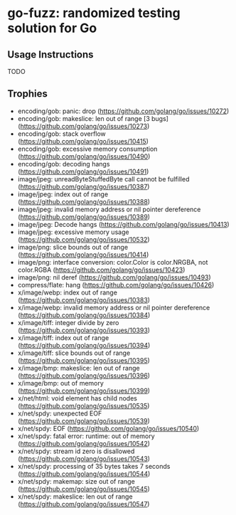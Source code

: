 # go-fuzz: randomized testing solution for Go

## Usage Instructions

TODO

## Trophies

- encoding/gob: panic: drop (https://github.com/golang/go/issues/10272)
- encoding/gob: makeslice: len out of range [3 bugs] (https://github.com/golang/go/issues/10273)
- encoding/gob: stack overflow (https://github.com/golang/go/issues/10415)
- encoding/gob: excessive memory consumption (https://github.com/golang/go/issues/10490)
- encoding/gob: decoding hangs (https://github.com/golang/go/issues/10491)
- image/jpeg: unreadByteStuffedByte call cannot be fulfilled (https://github.com/golang/go/issues/10387)
- image/jpeg: index out of range (https://github.com/golang/go/issues/10388)
- image/jpeg: invalid memory address or nil pointer dereference (https://github.com/golang/go/issues/10389)
- image/jpeg: Decode hangs (https://github.com/golang/go/issues/10413)
- image/jpeg: excessive memory usage (https://github.com/golang/go/issues/10532)
- image/png: slice bounds out of range (https://github.com/golang/go/issues/10414)
- image/png: interface conversion: color.Color is color.NRGBA, not color.RGBA (https://github.com/golang/go/issues/10423)
- image/png: nil deref (https://github.com/golang/go/issues/10493)
- compress/flate: hang (https://github.com/golang/go/issues/10426)
- x/image/webp: index out of range (https://github.com/golang/go/issues/10383)
- x/image/webp: invalid memory address or nil pointer dereference (https://github.com/golang/go/issues/10384)
- x/image/tiff: integer divide by zero (https://github.com/golang/go/issues/10393)
- x/image/tiff: index out of range (https://github.com/golang/go/issues/10394)
- x/image/tiff: slice bounds out of range (https://github.com/golang/go/issues/10395)
- x/image/bmp: makeslice: len out of range (https://github.com/golang/go/issues/10396)
- x/image/bmp: out of memory (https://github.com/golang/go/issues/10399)
- x/net/html: void element <link> has child nodes (https://github.com/golang/go/issues/10535)
- x/net/spdy: unexpected EOF (https://github.com/golang/go/issues/10539)
- x/net/spdy: EOF (https://github.com/golang/go/issues/10540)
- x/net/spdy: fatal error: runtime: out of memory (https://github.com/golang/go/issues/10542)
- x/net/spdy: stream id zero is disallowed (https://github.com/golang/go/issues/10543)
- x/net/spdy: processing of 35 bytes takes 7 seconds (https://github.com/golang/go/issues/10544)
- x/net/spdy: makemap: size out of range (https://github.com/golang/go/issues/10545)
- x/net/spdy: makeslice: len out of range (https://github.com/golang/go/issues/10547)
